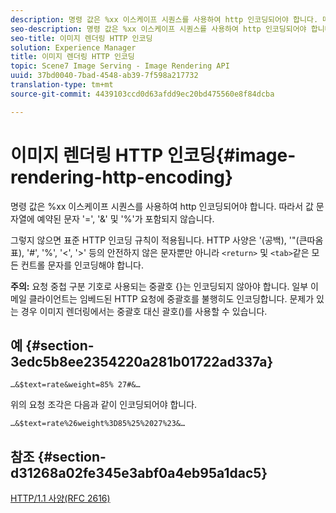 ```yaml
---
description: 명령 값은 %xx 이스케이프 시퀀스를 사용하여 http 인코딩되어야 합니다. 따라서 값 문자열에 예약된 문자 '=', '&' 및 '%'가 포함되지 않습니다.
seo-description: 명령 값은 %xx 이스케이프 시퀀스를 사용하여 http 인코딩되어야 합니다. 따라서 값 문자열에 예약된 문자 '=', '&' 및 '%'가 포함되지 않습니다.
seo-title: 이미지 렌더링 HTTP 인코딩
solution: Experience Manager
title: 이미지 렌더링 HTTP 인코딩
topic: Scene7 Image Serving - Image Rendering API
uuid: 37bd0040-7bad-4548-ab39-7f598a217732
translation-type: tm+mt
source-git-commit: 4439103ccd0d63afdd9ec20bd475560e8f84dcba

---
```



# 이미지 렌더링 HTTP 인코딩{#image-rendering-http-encoding}

명령 값은 %xx 이스케이프 시퀀스를 사용하여 http 인코딩되어야 합니다. 따라서 값 문자열에 예약된 문자 &#39;=&#39;, &#39;&amp;&#39; 및 &#39;%&#39;가 포함되지 않습니다.

그렇지 않으면 표준 HTTP 인코딩 규칙이 적용됩니다. HTTP 사양은 &#39;(공백), &#39;&quot;(큰따옴표), &#39;#&#39;, &#39;%&#39;, &#39;&lt;&#39;, &#39;>&#39; 등의 안전하지 않은 문자뿐만 아니라 `<return>` 및 `<tab>`같은 모든 컨트롤 문자를 인코딩해야 합니다.

**주의:** 요청 중첩 구분 기호로 사용되는 중괄호 {}는 인코딩되지 않아야 합니다. 일부 이메일 클라이언트는 임베드된 HTTP 요청에 중괄호를 불행히도 인코딩합니다. 문제가 있는 경우 이미지 렌더링에서는 중괄호 대신 괄호()를 사용할 수 있습니다.

## 예 {#section-3edc5b8ee2354220a281b01722ad337a}

`…&$text=rate&weight=85% 27#&…`

위의 요청 조각은 다음과 같이 인코딩되어야 합니다.

`…&$text=rate%26weight%3D85%25%2027%23&…`

## 참조 {#section-d31268a02fe345e3abf0a4eb95a1dac5}

[HTTP/1.1 사양(RFC 2616)](https://www.w3.org/Protocols/rfc2616/rfc2616.html)
